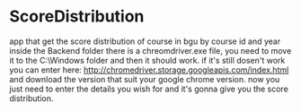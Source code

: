 # ScoreDistribution
app that get the score distribution of course in bgu by course id and year
inside the Backend folder there is a chreomdriver.exe file, you need to move it to the C:\Windows folder and then it should work.
if it's still dosen't work you can enter here: http://chromedriver.storage.googleapis.com/index.html and download the version that suit your google chrome version.
now you just need to enter the details you wish for and it's gonna give you the score distribution.
